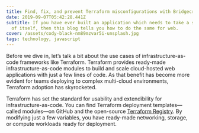```yaml
---
title: Find, fix, and prevent Terraform misconfigurations with Bridgecrew
date: 2019-09-07T05:42:28.441Z
subtitle: If you have ever built an application which needs to take a screenshot
  of itself, then this blog tells you how to do the same for web.
cover: /assets/cody-black-nm89mzvar5i-unsplash.jpg
tags: technology, javascript
---
```

Before we dive in, let’s talk a bit about the use cases of infrastructure-as-code frameworks like Terraform. Terraform provides ready-made infrastructure-as-code modules to build and scale cloud-hosted web applications with just a few lines of code. As that benefit has become more evident for teams deploying to complex multi-cloud environments, Terraform adoption has skyrocketed.

Terraform has set the standard for usability and extendibility for infrastructure-as-code. You can find Terraform deployment templates—called modules—on GitHub and the open-source [Terraform Registry](https://registry.terraform.io/). By modifying just a few variables, you have ready-made networking, storage, or compute workloads ready for deployment.